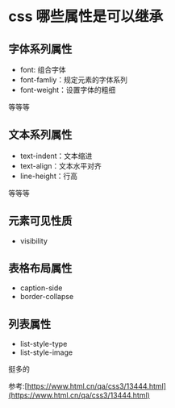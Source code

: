 # css 哪些属性是可以继承

## 字体系列属性

- font: 组合字体
- font-famliy：规定元素的字体系列
- font-weight：设置字体的粗细

等等等

## 文本系列属性

- text-indent：文本缩进
- text-align：文本水平对齐
- line-height：行高

等等等

## 元素可见性质

- visibility

## 表格布局属性

- caption-side
- border-collapse

## 列表属性

- list-style-type
- list-style-image

挺多的

参考:[https://www.html.cn/qa/css3/13444.html](https://www.html.cn/qa/css3/13444.html)
